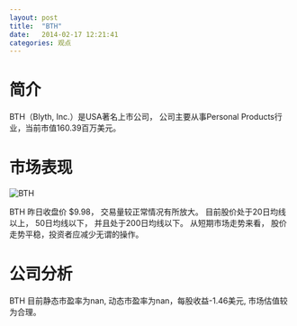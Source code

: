 ```yaml
---
layout: post
title:  "BTH"
date:   2014-02-17 12:21:41
categories: 观点
---
```


# 简介
BTH（Blyth, Inc.）是USA著名上市公司，
公司主要从事Personal Products行业，当前市值160.39百万美元。

# 市场表现

![BTH](http://finviz.com/chart.ashx?t=BTH&ty=c&ta=1&p=d&s=l)

BTH 昨日收盘价 $9.98，
交易量较正常情况有所放大。
目前股价处于20日均线以上，
50日均线以下，
并且处于200日均线以下。
从短期市场走势来看，
股价走势平稳，投资者应减少无谓的操作。

# 公司分析
BTH 目前静态市盈率为nan, 动态市盈率为nan，每股收益-1.46美元,
市场估值较为合理。
